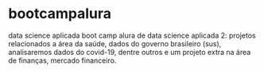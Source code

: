 # bootcampalura
data science aplicada 
boot camp alura de data science aplicada 2: projetos relacionados a área da saúde, dados do governo brasileiro (sus), analisaremos dados do covid-19, dentre outros e um projeto extra na área de finanças, mercado financeiro.
